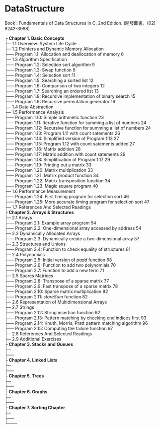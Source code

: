 # DataStructure
Book : Fundamentals of Data Structures in C, 2nd Edition. (開發圖書，(02) 8242-3988)

┌<b> Chapter 1. Basic Concepts</b><br />
├─ 1.1 Overview: System Life Cycle<br />
├─ 1.2 Pointers and Dynamic Memory Allocation<br />
├── Program 1.1: Allocation and deallocation of memory 6<br />
├─ 1.3 Algorithm Specification<br />
├── Program 1.2: Selection sort algorithm 9<br />
├── Program 1.3: Swap function 9<br />
├── Program 1.4: Selection sort 11<br />
├── Program 1.5: Searching a sorted list 12<br />
├── Program 1.6: Comparison of two integers 12<br />
├── Program 1.7: Searching an ordered list 13<br />
├── Program 1.8: Recursive implementation of binary search 15<br />
├── Program 1.9: Recursive permutation generator 16<br />
├─ 1.4 Data Abstraction<br />
├─ 1.5 Performance Analysis<br />
├── Program 1.10: Simple arithmetic function 23<br />
├── Program 1.11: Iterative function for summing a list of numbers 24<br />
├── Program 1.12: Recursive function for summing a list of numbers 24<br />
├── Program 1.13: Program 1.11 with count satements 26<br />
├── Program 1.14: Simplified version of Program 1.13 27<br />
├── Program 1.15: Program 1.12 with count satements added 27<br />
├── Program 1.16: Matrix addition 28<br />
├── Program 1.17: Matrix addition with count satements 29<br />
├── Program 1.18: Simplification of Program 1.17 29<br />
├── Program 1.19: Printing out a matrix 33<br />
├── Program 1.20: Matrix multiplication 33<br />
├── Program 1.21: Matrix product function 34<br />
├── Program 1.22: Matrix transposition function 34<br />
├── Program 1.23: Magic square program 40<br />
├─ 1.6 Performance Measurement<br />
├── Program 1.24: First timing program for selection sort 46<br />
├── Program 1.25: More accurate timing program for selection sort 47<br />
├─ 1.7 References And Selected Readings<br />
├<b> Chapter 2. Arrays & Structures</b><br />
├─ 2.1 Arrays<br />
├── Program 2.1: Example array program 54<br />
├── Program 2.2: One-dimensional array accessed by address 54<br />
├─ 2.2 Dynamically Allocated Arrays<br />
├── Program 2.3: Dynamically create a two-dimensional array 57<br />
├─ 2.3 Structures and Unions<br />
├── Program 2.4: Function to check equality of structures 61<br />
├─ 2.4 Polynomials<br />
├── Program 2.5: Initial version of _padd_ function 68<br />
├── Program 2.6: Function to add two polynomials 70<br />
├── Program 2.7: Function to add a new term 71<br />
├─ 2.5 Spares Matrices<br />
├── Program 2.8: Transpose of a sparse matrix 77<br />
├── Program 2.9: Fast transpose of a sparse matrix 78<br />
├── Program 2.10: Sparse matrix multiplication 82<br />
├── Program 2.11: _storeSum_ function 82<br />
├─ 2.6 Representation of Multidimensional Arrays<br />
├─ 2.7 Strings<br />
├── Program 2.12: String insertion function 92<br />
├── Program 2.13: Pattern matching by checking end indices first 93<br />
├── Program 2.14: Knuth, Morris, Pratt pattern matching algorithm 96<br />
├── Program 2.15: Computing the failure function 97<br />
├─ 2.8 References And Selected Readings<br />
├─ 2.9 Additional Exercises<br />
├<b> Chapter 3. Stacks and Queues</b><br />
├─ <br />
├── <br />
├<b> Chapter 4. Linked Lists</b><br />
├─ <br />
├── <br />
├<b> Chapter 5. Trees</b><br />
├─ <br />
├── <br />
├<b> Chapter 6. Graphs</b><br />
├─ <br />
├── <br />
├<b> Chapter 7. Sorting Chapter</b><br />
├─ <br />
├── <br />
└───<br />
